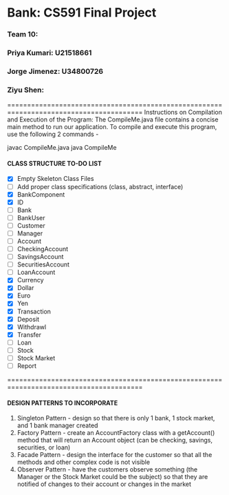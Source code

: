 # Bank: CS591 Final Project

### Team 10: 
### Priya Kumari: U21518661
### Jorge Jimenez: U34800726
### Ziyu Shen:

========================================================================================
Instructions on Compilation and Execution of the Program: 
The CompileMe.java file contains a concise main method to run our application. To compile and execute this program, use the following 2 commands - 

javac CompileMe.java
java CompileMe

#### CLASS STRUCTURE TO-DO LIST

- [X] Empty Skeleton Class Files
- [ ] Add proper class specifications (class, abstract, interface) 
- [X] BankComponent
- [X] ID
- [ ] Bank
- [ ] BankUser
- [ ] Customer
- [ ] Manager
- [ ] Account
- [ ] CheckingAccount
- [ ] SavingsAccount
- [ ] SecuritiesAccount
- [ ] LoanAccount
- [X] Currency
- [X] Dollar
- [X] Euro
- [X] Yen
- [X] Transaction
- [X] Deposit
- [X] Withdrawl
- [X] Transfer
- [ ] Loan
- [ ] Stock
- [ ] Stock Market
- [ ] Report

========================================================================================

#### DESIGN PATTERNS TO INCORPORATE

1. Singleton Pattern - design so that there is only 1 bank, 1 stock market, and 1 bank manager created 
2. Factory Pattern - create an AccountFactory class with a getAccount() method that will return an Account object (can be checking, savings, securities, or loan) 
3. Facade Pattern - design the interface for the customer so that all the methods and other complex code is not visible
4. Observer Pattern - have the customers observe something (the Manager or the Stock Market could be the subject) so that they are notified of changes to their account or changes in the market 
